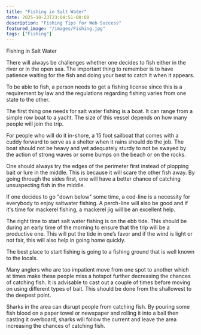 ```yaml
---
title: "Fishing in Salt Water"
date: 2025-10-23T23:04:51-08:00
description: "Fishing Tips for Web Success"
featured_image: "/images/Fishing.jpg"
tags: ["Fishing"]
---
```


Fishing in Salt Water 


There will always be challenges whether one decides to fish either in the river or in the open sea. The important thing to remember is to have patience waiting for the fish and doing your best to catch it when it appears. 

To be able to fish, a person needs to get a fishing license since this is a requirement by law and the regulations regarding fishing varies from one state to the other. 

The first thing one needs for salt water fishing is a boat.  It can range from a simple row boat to a yacht. The size of this vessel depends on how many people will join the trip.

For people who will do it in-shore, a 15 foot sailboat that comes with a cuddy forward to serve as a shelter when it rains should do the job. The boat should not be heavy and yet adequately sturdy to not be swayed by the action of strong waves or some bumps on the beach or on the rocks. 

One should always try the edges of the perimeter first instead of plopping bait or lure in the middle. This is because it will scare the other fish away. By going through the sides first, one will have a better chance of catching unsuspecting fish in the middle. 

If one decides to go "down below" some time, a cod-line is a necessity for everybody to enjoy saltwater fishing. A perch-line will also be good and if it's time for mackerel fishing, a mackerel jig will be an excellent help. 

The right time to start salt water fishing is on the ebb tide. This should be during an early time of the morning to ensure that the trip will be a productive one. This will put the tide in one’s favor and if the wind is light or not fair, this will also help in going home quickly.

The best place to start fishing is going to a fishing ground that is well known to the locals. 

Many anglers who are too impatient move from one spot to another which at times make these people miss a hotspot further decreasing the chances of catching fish.  It is advisable to cast out a couple of times before moving on using different types of bait. This should be done from the shallowest to the deepest point. 

Sharks in the area can disrupt people from catching fish. By pouring some fish blood on a paper towel or newspaper and rolling it into a ball then casting it overboard, sharks will follow the current and leave the area increasing the chances of catching fish.

